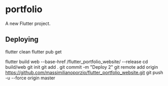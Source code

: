 # portfolio

A new Flutter project.

## Deploying

flutter clean
flutter pub get

flutter build web --base-href /flutter_portfolio_website/ --release
cd build/web
git init
git add .
git commit -m "Deploy 2"
git remote add origin https://github.com/massimilianoporzio/flutter_portfolio_website.git
git push -u --force origin master
